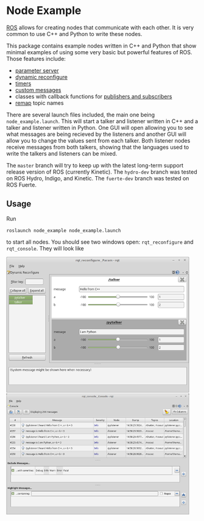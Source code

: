 # Node Example

[ROS](http://ros.org) allows for creating nodes that communicate with each other. It is very common
to use C++ and Python to write these nodes.

This package contains example nodes written in C++ and Python that show minimal examples of using
some very basic but powerful features of ROS. Those features include:

  * [parameter server](http://wiki.ros.org/Parameter%20Server)
  * [dynamic reconfigure](http://wiki.ros.org/dynamic_reconfigure/Tutorials)
  * [timers](http://wiki.ros.org/roscpp/Overview/Timers)
  * [custom messages](http://wiki.ros.org/ROS/Tutorials/DefiningCustomMessages)
  * classes with callback functions for
    [publishers and subscribers](http://wiki.ros.org/roscpp/Overview/Publishers%20and%20Subscribers)
  * [remap](http://wiki.ros.org/roslaunch/XML/remap) topic names

There are several launch files included, the main one being `node_example.launch`. This will start
a talker and listener written in C++ and a talker and listener written in Python. One GUI will open
allowing you to see what messages are being recieved by the listeners and another GUI will allow
you to change the values sent from each talker. Both listener nodes receive messages from both
talkers, showing that the languages used to write the talkers and listeners can be mixed.

The `master` branch will try to keep up with the latest long-term support release version of ROS (currently Kinetic).
The `hydro-dev` branch was tested on ROS Hydro, Indigo, and Kinetic.
The `fuerte-dev` branch was tested on ROS Fuerte.

## Usage

Run

    roslaunch node_example node_example.launch

to start all nodes. You should see two windows open: `rqt_reconfigure` and `rqt_console`. They will look like

  ![Reconfigure GUI](images/reconfigure.png) ![Console GUI](images/console.png)
